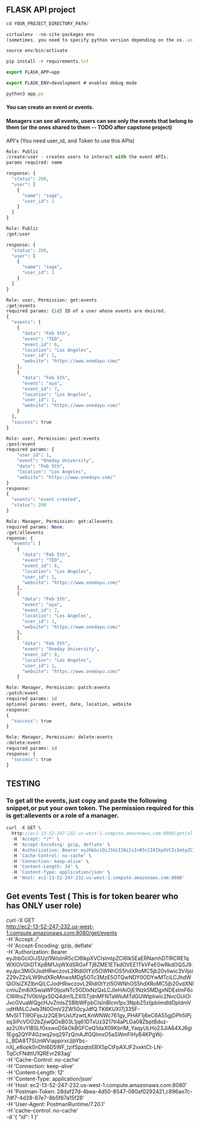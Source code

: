 ## FLASK API project

```javascript
cd YOUR_PROJECT_DIRECTORY_PATH/

virtualenv --no-site-packages env
(sometimes, you need to specify python version depending on the os..as --python=python3) 

source env/bin/activate

pip install -r requirements.txt

export FLASK_APP=app

export FLASK_ENV=development # enables debug mode

python3 app.py 
```

#### You can create an event or events.
#### Managers can see all events, users can see only the events that belong to them (or the ones shared to them -- TODO after capstone project) 



API's (You need user_id, and Token to use this APIs)
```python
Role: Public
/create/user - creates users to interact with the event APIs.
params required: name

response: {
  "status": 200,
  "user": [
    {
      "name": "sage",
      "user_id": 1
    }
  ]
}
```
```python
Role: Public
/get/user

response: {
  "status": 200,
  "user": [
    {
      "name": "sage",
      "user_id": 1
    }
  ]
}
```

```python
Role: user, Permission: get:events
/get/events
required params: {id} ID of a user whose events are desired.
{
  "events": [
    {
      "data": "Feb 5th",
      "event": "TED",
      "event_id": 6,
      "location": "Los Angeles",
      "user_id": 1,
      "website": "https://www.onedayu.com/"
    },
    {
      "data": "Feb 5th",
      "event": "aya",
      "event_id": 7,
      "location": "Los Angeles",
      "user_id": 1,
      "website": "https://www.onedayu.com/"
    }
  ],
  "success": true
}

```
```python
Role: user, Permission: post:events
/post/event
required params: {   
	"user_id": 1,
	"event": "Oneday University",
	"date": "Feb 5th",
	"location": "Los Angeles",
	"website": "https://www.onedayu.com/"
}
response:
{
  "events": "event created",
  "status": 200
}
```
```python
Role: Manager, Permission: get:allevents
required params: None. 
/get/allevents
reponse: {
  "events": [
    {
      "data": "Feb 5th",
      "event": "TED",
      "event_id": 6,
      "location": "Los Angeles",
      "user_id": 1,
      "website": "https://www.onedayu.com/"
    },
    {
      "data": "Feb 5th",
      "event": "aya",
      "event_id": 7,
      "location": "Los Angeles",
      "user_id": 1,
      "website": "https://www.onedayu.com/"
    },
    {
      "data": "Feb 5th",
      "event": "Oneday University",
      "event_id": 8,
      "location": "Los Angeles",
      "user_id": 1,
      "website": "https://www.onedayu.com/"
    }
```
```python
Role: Manager, Permission: patch:events
/patch/event
required params: id
optional params: event, date, location, website
response:
{
  "success": true
}

```
```python
Role: Manager, Permission: delete:events
/delete/event
required params: id 
response: {
  "success": true
}
```

## TESTING 
### To get all the events, just copy and paste the following snippet,or put your own token. The permission required for this is get:allevents or a role of a manager.

```javascript
curl -X GET \
  http://ec2-13-52-247-232.us-west-1.compute.amazonaws.com:8080/get/all/events \
  -H 'Accept: */*' \
  -H 'Accept-Encoding: gzip, deflate' \
  -H 'Authorization: Bearer eyJhbGciOiJSUzI1NiIsInR5cCI6IkpXVCIsImtpZCI6Ik5EaERNamhDTlRCRE1qWXlOVGhDTXpBM1JqWXdSRGxFTjBZME1ETkdOVEE1TkVFeE0wRkdOQSJ9.eyJpc3MiOiJodHRwczovL2Rldi0tYzl5OWNhOS5hdXRoMC5jb20vIiwic3ViIjoiZ29vZ2xlLW9hdXRoMnwxMTQ5MjE3MjU3NTE4MTA0MzA1MTIiLCJhdWQiOlsiZXZlbnQiLCJodHRwczovL2Rldi0tYzl5OWNhOS5hdXRoMC5jb20vdXNlcmluZm8iXSwiaWF0IjoxNTc5ODIwNTk3LCJleHAiOjE1Nzk5MDY5OTcsImF6cCI6IlhsZ1V0bVgxSDQ4dm1LZXlSTjdnMFNTaWluMTdGUWtpIiwic2NvcGUiOiJvcGVuaWQgcHJvZmlsZSBlbWFpbCIsInBlcm1pc3Npb25zIjpbImRlbGV0ZTpldmVudHMiLCJnZXQ6YWxsZXZlbnRzIiwiZ2V0OmV2ZW50cyIsInBhdGNoOmV2ZW50cyIsInBvc3Q6ZXZlbnRzIl19.I8VNNBTQ63Z0lDTFpIjKy009p_M7CXSOhrV_34tw1nMFMRcaypqRTx1c4WLiFp2LEf0a6-zoS_02Q8Z0_yF6xSLit5J-kQXWgZ_3XTdyTgieS_AqAKkwg7Dx7BzBKRsqSZaygq2ejDStoXaWmfNoqV6wxgvfbBKieXl-zEYWYj3eNIGzlfm02fWZ23xEZQhmbKhD-2mCMIIwZXDoJVta5D3bjFHa-_n0mYdMYX0FXv8QSkzXVIOxRm1wtpt9WUFggHLwvsYgOnJQRePhedqbJqxsKhWA6cihRd4HiXTQYtOzhLs7ff6_g13A22L2HwcdBXhMEbLerzRVJuLJ_Sqjpw' \
  -H 'Cache-Control: no-cache' \
  -H 'Connection: keep-alive' \
  -H 'Content-Length: 14' \
  -H 'Content-Type: application/json' \
  -H 'Host: ec2-13-52-247-232.us-west-1.compute.amazonaws.com:8080' 
  ```
  
  ## Get events Test ( This is for token bearer who has ONLY user role) 
curl -X GET \
  http://ec2-13-52-247-232.us-west-1.compute.amazonaws.com:8080/get/events \
  -H 'Accept: */*' \
  -H 'Accept-Encoding: gzip, deflate' \
  -H 'Authorization: Bearer eyJhbGciOiJSUzI1NiIsInR5cCI6IkpXVCIsImtpZCI6Ik5EaERNamhDTlRCRE1qWXlOVGhDTXpBM1JqWXdSRGxFTjBZME1ETkdOVEE1TkVFeE0wRkdOQSJ9.eyJpc3MiOiJodHRwczovL2Rldi0tYzl5OWNhOS5hdXRoMC5jb20vIiwic3ViIjoiZ29vZ2xlLW9hdXRoMnwxMDg5OTc3MzE5OTQwNDY0ODYwMTciLCJhdWQiOlsiZXZlbnQiLCJodHRwczovL2Rldi0tYzl5OWNhOS5hdXRoMC5jb20vdXNlcmluZm8iXSwiaWF0IjoxNTc5ODIxNzQxLCJleHAiOjE1Nzk5MDgxNDEsImF6cCI6IlhsZ1V0bVgxSDQ4dm1LZXlSTjdnMFNTaWluMTdGUWtpIiwic2NvcGUiOiJvcGVuaWQgcHJvZmlsZSBlbWFpbCIsInBlcm1pc3Npb25zIjpbImdldDpldmVudHMiLCJwb3N0OmV2ZW50cyJdfQ.TK6KUXI7j335F-MvSlTTl9OFijsJz2QE9rUsUfzwtLKnWNWc761gy_PHAF1j6eC6A55gjDPh5IPjxq3iPcVOO2bZjiwQOxB03L1jq61DTxUz3217tI4aPLGa08Zbpt8duz-az2UXvYlBSLf0xswoD5kOkBGFCeQ1daX09KbrlM_YaqyULHo23JlA64XJ6gi1Egq2QYP4Gzwq2oq297zQmAJfGQlmxO5aSWmFlHyB4KPgWj-L_BDA8T7SUnWViappirxrJjbYbc-nXj_e8opk0nDhl6D5WF_tzifSpzqtsEBX5pCtFpAXJF2vxktCt-LN-TqCcFNdttU1QREvr283ag' \
  -H 'Cache-Control: no-cache' \
  -H 'Connection: keep-alive' \
  -H 'Content-Length: 12' \
  -H 'Content-Type: application/json' \
  -H 'Host: ec2-13-52-247-232.us-west-1.compute.amazonaws.com:8080' \
  -H 'Postman-Token: 28daf27d-4bea-4d50-8547-080af0292421,c896ae7c-7df7-4d28-87e7-8b5f67a15f28' \
  -H 'User-Agent: PostmanRuntime/7.20.1' \
  -H 'cache-control: no-cache' \
  -d '{
	"id": 1
}'

